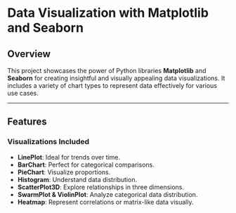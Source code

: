 # Data Visualization with Matplotlib and Seaborn

## Overview
This project showcases the power of Python libraries **Matplotlib** and **Seaborn** for creating insightful and visually appealing data visualizations. It includes a variety of chart types to represent data effectively for various use cases.

---

## Features
### Visualizations Included
- **LinePlot**: Ideal for trends over time.
- **BarChart**: Perfect for categorical comparisons.
- **PieChart**: Visualize proportions.
- **Histogram**: Understand data distribution.
- **ScatterPlot3D**: Explore relationships in three dimensions.
- **SwarmPlot & ViolinPlot**: Analyze categorical data distribution.
- **Heatmap**: Represent correlations or matrix-like data visually.
